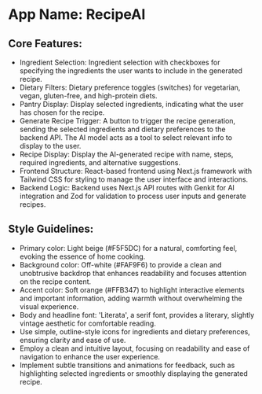 # **App Name**: RecipeAI

## Core Features:

- Ingredient Selection: Ingredient selection with checkboxes for specifying the ingredients the user wants to include in the generated recipe.
- Dietary Filters: Dietary preference toggles (switches) for vegetarian, vegan, gluten-free, and high-protein diets.
- Pantry Display: Display selected ingredients, indicating what the user has chosen for the recipe.
- Generate Recipe Trigger: A button to trigger the recipe generation, sending the selected ingredients and dietary preferences to the backend API. The AI model acts as a tool to select relevant info to display to the user.
- Recipe Display: Display the AI-generated recipe with name, steps, required ingredients, and alternative suggestions.
- Frontend Structure: React-based frontend using Next.js framework with Tailwind CSS for styling to manage the user interface and interactions.
- Backend Logic: Backend uses Next.js API routes with Genkit for AI integration and Zod for validation to process user inputs and generate recipes.

## Style Guidelines:

- Primary color: Light beige (#F5F5DC) for a natural, comforting feel, evoking the essence of home cooking.
- Background color: Off-white (#FAF9F6) to provide a clean and unobtrusive backdrop that enhances readability and focuses attention on the recipe content.
- Accent color: Soft orange (#FFB347) to highlight interactive elements and important information, adding warmth without overwhelming the visual experience.
- Body and headline font: 'Literata', a serif font, provides a literary, slightly vintage aesthetic for comfortable reading.
- Use simple, outline-style icons for ingredients and dietary preferences, ensuring clarity and ease of use.
- Employ a clean and intuitive layout, focusing on readability and ease of navigation to enhance the user experience.
- Implement subtle transitions and animations for feedback, such as highlighting selected ingredients or smoothly displaying the generated recipe.